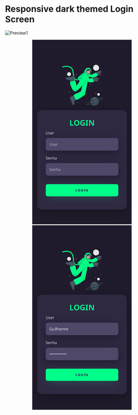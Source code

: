 # Responsive dark themed Login Screen

![Preview1](https://github.com/Guilhermerisu/DarkthemeLogin/blob/main/assets/pcpreviewgif.gif)
 <p align="center">
  <img src="https://github.com/Guilhermerisu/DarkthemeLogin/blob/main/assets/mobilepreview.jpg">
  <img src="https://github.com/Guilhermerisu/DarkthemeLogin/blob/main/assets/mobilepreview2.jpg">
</p>
